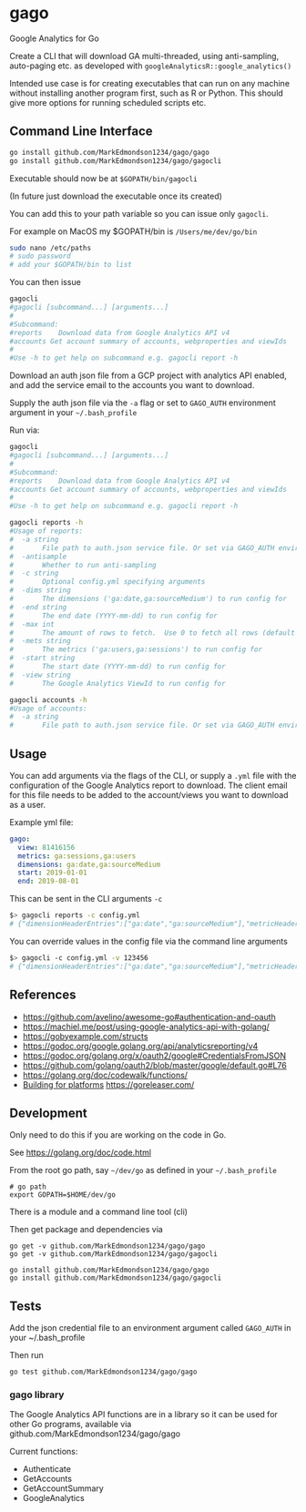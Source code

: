 # gago
Google Analytics for Go

Create a CLI that will download GA multi-threaded, using anti-sampling, auto-paging etc. as developed with `googleAnalyticsR::google_analytics()`

Intended use case is for creating executables that can run on any machine without installing another program first, such as R or Python.  This should give more options for running scheduled scripts etc. 

## Command Line Interface

```sh
go install github.com/MarkEdmondson1234/gago/gago
go install github.com/MarkEdmondson1234/gago/gagocli
```

Executable should now be at `$GOPATH/bin/gagocli`

(In future just download the executable once its created)

You can add this to your path variable so you can issue only `gagocli`.

For example on MacOS my $GOPATH/bin is `/Users/me/dev/go/bin`

```sh
sudo nano /etc/paths
# sudo password
# add your $GOPATH/bin to list
```

You can then issue

```sh
gagocli
#gagocli [subcommand...] [arguments...]
#
#Subcommand:
#reports	Download data from Google Analytics API v4
#accounts Get account summary of accounts, webproperties and viewIds
#
#Use -h to get help on subcommand e.g. gagocli report -h
```

Download an auth json file from a GCP project with analytics API enabled, and add the service email to the accounts you want to download.

Supply the auth json file via the `-a` flag or set to `GAGO_AUTH` environment argument in your `~/.bash_profile`

Run via:

```sh
gagocli
#gagocli [subcommand...] [arguments...]
#
#Subcommand:
#reports	Download data from Google Analytics API v4
#accounts Get account summary of accounts, webproperties and viewIds
#
#Use -h to get help on subcommand e.g. gagocli report -h

gagocli reports -h
#Usage of reports:
#  -a string
#    	File path to auth.json service file. Or set via GAGO_AUTH environment argument
#  -antisample
#    	Whether to run anti-sampling
#  -c string
#    	Optional config.yml specifying arguments
#  -dims string
#    	The dimensions ('ga:date,ga:sourceMedium') to run config for
#  -end string
#    	The end date (YYYY-mm-dd) to run config for
#  -max int
#    	The amount of rows to fetch.  Use 0 to fetch all rows (default 1000)
#  -mets string
#    	The metrics ('ga:users,ga:sessions') to run config for
#  -start string
#    	The start date (YYYY-mm-dd) to run config for
#  -view string
#    	The Google Analytics ViewId to run config for

gagocli accounts -h
#Usage of accounts:
#  -a string
#    	File path to auth.json service file. Or set via GAGO_AUTH environment argument
```



## Usage

You can add arguments via the flags of the CLI, or supply a `.yml` file with the configuration of the Google Analytics report to download.  The client email for this file needs to be added to the account/views you want to download as a user.

Example yml file:

```yml
gago:
  view: 81416156
  metrics: ga:sessions,ga:users
  dimensions: ga:date,ga:sourceMedium
  start: 2019-01-01
  end: 2019-08-01
```

This can be sent in the CLI arguments `-c`

```bash
$> gagocli reports -c config.yml
# {"dimensionHeaderEntries":["ga:date","ga:sourceMedium"],"metricHeaderEntries":[{"name":"ga:sessions","type":"INTEGER"},{"name":"ga:users","type":"INTEGER"}],"values":[{"dimensions":["20190101","(direct) / (none)"]
```

You can override values in the config file via the command line arguments

```bash
$> gagocli -c config.yml -v 123456
# {"dimensionHeaderEntries":["ga:date","ga:sourceMedium"],"metricHeaderEntries":[{"name":"ga:sessions","type":"INTEGER"},{"name":"ga:users","type":"INTEGER"}],"values":[{"dimensions":["20190101","(direct) / (none)"]
```

## References

* https://github.com/avelino/awesome-go#authentication-and-oauth
* https://machiel.me/post/using-google-analytics-api-with-golang/
* https://gobyexample.com/structs
* https://godoc.org/google.golang.org/api/analyticsreporting/v4
* https://godoc.org/golang.org/x/oauth2/google#CredentialsFromJSON
* https://github.com/golang/oauth2/blob/master/google/default.go#L76
* https://golang.org/doc/codewalk/functions/
* [Building for platforms](https://stackoverflow.com/questions/12168873/cross-compile-go-on-osx) https://goreleaser.com/

## Development

Only need to do this if you are working on the code in Go.

See https://golang.org/doc/code.html

From the root go path, say `~/dev/go` as defined in your `~/.bash_profile`

```
# go path
export GOPATH=$HOME/dev/go
```

There is a module and a command line tool (cli)

Then get package and dependencies via

```
go get -v github.com/MarkEdmondson1234/gago/gago
go get -v github.com/MarkEdmondson1234/gago/gagocli

go install github.com/MarkEdmondson1234/gago/gago
go install github.com/MarkEdmondson1234/gago/gagocli
```

## Tests

Add the json credential file to an environment argument called `GAGO_AUTH` in your ~/.bash_profile

Then run 

```
go test github.com/MarkEdmondson1234/gago/gago
```

### gago library

The Google Analytics API functions are in a library so it can be used for other Go programs, available via github.com/MarkEdmondson1234/gago/gago

Current functions:

* Authenticate
* GetAccounts
* GetAccountSummary
* GoogleAnalytics
